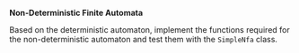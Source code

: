 **Non-Deterministic Finite Automata**

Based on the deterministic automaton, implement the functions required for the non-deterministic automaton and test them with the `SimpleNfa` class.